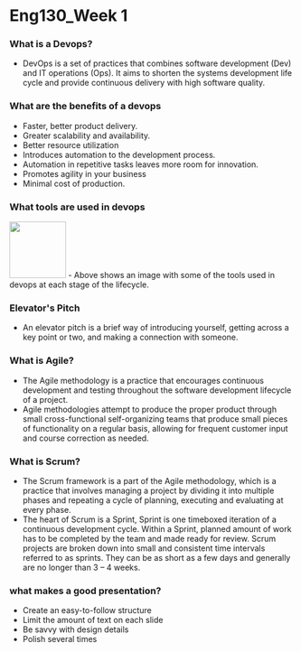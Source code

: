 # Eng130_Week 1
### What is a Devops?
- DevOps is a set of practices that combines software development (Dev) and IT operations (Ops). It aims to shorten the systems development life cycle and provide continuous delivery with high software quality.

### What are the benefits of a devops
- Faster, better product delivery.
- Greater scalability and availability.
- Better resource utilization
- Introduces automation to the development process.
- Automation in repetitive tasks leaves more room for innovation.
- Promotes agility in your business
- Minimal cost of production.

### What tools are used in devops
<img src="image/devops tools.png" width="100" >
- Above shows an image with some of the tools used in devops at each stage of the lifecycle.

### Elevator's Pitch
- An elevator pitch is a brief way of introducing yourself, getting across a key point or two, and making a connection with someone.

### What is Agile?
- The Agile methodology is a practice that encourages continuous development and testing throughout the software development lifecycle of a project.
- Agile methodologies attempt to produce the proper product through small cross-functional self-organizing teams that produce small pieces of functionality on a regular basis, allowing for frequent customer input and course correction as needed.

### What is Scrum?
- The Scrum framework is a part of the Agile methodology, which is a practice that involves managing a project by dividing it into multiple phases and repeating a cycle of planning, executing and evaluating at every phase.
- The heart of Scrum is a Sprint, Sprint is one timeboxed iteration of a continuous development cycle. Within a Sprint, planned amount of work has to be completed by the team and made ready for review. Scrum projects are broken down into small and consistent time intervals referred to as sprints. They can be as short as a few days and generally are no longer than 3 – 4 weeks.

### what makes a good presentation?
- Create an easy-to-follow structure
- Limit the amount of text on each slide
- Be savvy with design details
- Polish several times
